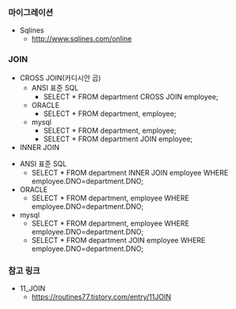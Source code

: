### 마이그레이션
* Sqlines
  - http://www.sqlines.com/online
  
### JOIN
* CROSS JOIN(카디시안 곱)  
  - ANSI 표준 SQL
    - SELECT * FROM department CROSS JOIN employee;
  - ORACLE 
    - SELECT * FROM department, employee;
  - mysql
    - SELECT * FROM department, employee;
    - SELECT * FROM department JOIN employee;
 * INNER JOIN
  - ANSI 표준 SQL
    - SELECT * FROM department INNER JOIN employee WHERE employee.DNO=department.DNO;
  - ORACLE 
    - SELECT * FROM department, employee WHERE employee.DNO=department.DNO;
  - mysql
    - SELECT * FROM department, employee WHERE employee.DNO=department.DNO;
    - SELECT * FROM department JOIN employee WHERE employee.DNO=department.DNO;
### 참고 링크
* 11_JOIN
  - https://routines77.tistory.com/entry/11JOIN
    
    
